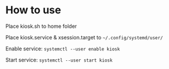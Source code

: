 # How to use

Place kiosk.sh to home folder

Place kiosk.service & xsession.target to `~/.config/systemd/user/`

Enable service:
`systemctl --user enable kiosk`

Start service:
`systemctl --user start kiosk`
